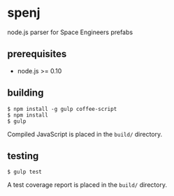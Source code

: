 # spenj

node.js parser for Space Engineers prefabs

## prerequisites

* node.js >= 0.10

## building

```
$ npm install -g gulp coffee-script
$ npm install
$ gulp
```

Compiled JavaScript is placed in the `build/` directory.

## testing

```
$ gulp test
```

A test coverage report is placed in the `build/` directory.